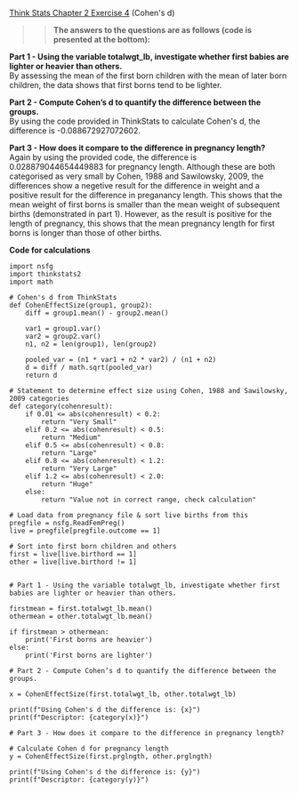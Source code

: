 [Think Stats Chapter 2 Exercise 4](http://greenteapress.com/thinkstats2/html/thinkstats2003.html#toc24) (Cohen's d)

>> **The answers to the questions are as follows (code is presented at the bottom):**

**Part 1 - Using the variable totalwgt_lb, investigate whether first babies are lighter or heavier than others.**  
By assessing the mean of the first born children with the mean of later born children, the data shows that first borns tend to be lighter.  

**Part 2 - Compute Cohen’s d to quantify the difference between the groups.**   
By using the code provided in ThinkStats to calculate Cohen's d, the difference is -0.088672927072602.

**Part 3 - How does it compare to the difference in pregnancy length?**   
Again by using the provided code, the difference is 0.028879044654449883 for pregnancy length. Although these are both categorised as very small by Cohen, 1988 and Sawilowsky, 2009, the differences show a negetive result for the difference in weight and a positive result for the difference in preganancy length. This shows that the mean weight of first borns is smaller than the mean weight of subsequent births (demonstrated in part 1). However, as the result is positive for the length of pregnancy, this shows that the mean pregnancy length for first borns is longer than those of other births.  

**Code for calculations**  
```{python}
import nsfg
import thinkstats2
import math

# Cohen's d from ThinkStats
def CohenEffectSize(group1, group2):
    diff = group1.mean() - group2.mean()
    
    var1 = group1.var()
    var2 = group2.var()
    n1, n2 = len(group1), len(group2)
    
    pooled_var = (n1 * var1 + n2 * var2) / (n1 + n2)
    d = diff / math.sqrt(pooled_var)
    return d

# Statement to determine effect size using Cohen, 1988 and Sawilowsky, 2009 categories
def category(cohenresult):
    if 0.01 <= abs(cohenresult) < 0.2:
        return "Very Small"
    elif 0.2 <= abs(cohenresult) < 0.5:
        return "Medium"
    elif 0.5 <= abs(cohenresult) < 0.8:
        return "Large"
    elif 0.8 <= abs(cohenresult) < 1.2:
        return "Very Large"
    elif 1.2 <= abs(cohenresult) < 2.0:
        return "Huge"
    else:
        return "Value not in correct range, check calculation"

# Load data from pregnancy file & sort live births from this
pregfile = nsfg.ReadFemPreg()
live = pregfile[pregfile.outcome == 1]

# Sort into first born children and others
first = live[live.birthord == 1]
other = live[live.birthord != 1]


# Part 1 - Using the variable totalwgt_lb, investigate whether first babies are lighter or heavier than others.

firstmean = first.totalwgt_lb.mean()
othermean = other.totalwgt_lb.mean()

if firstmean > othermean:
    print('First borns are heavier')
else: 
    print('First borns are lighter')
    
# Part 2 - Compute Cohen’s d to quantify the difference between the groups. 

x = CohenEffectSize(first.totalwgt_lb, other.totalwgt_lb)

print(f"Using Cohen's d the difference is: {x}")
print(f"Descriptor: {category(x)}")

# Part 3 - How does it compare to the difference in pregnancy length?

# Calculate Cohen d for pregnancy length
y = CohenEffectSize(first.prglngth, other.prglngth)

print(f"Using Cohen's d the difference is: {y}")
print(f"Descriptor: {category(y)}")
```
